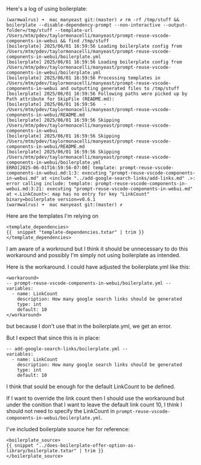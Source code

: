 Here's a log of using boilerplate:

```
(warmwalrus) ➜  mac manyeast git:(master) ✗ rm -rf /tmp/stuff && boilerplate --disable-dependency-prompt --non-interactive --output-folder=/tmp/stuff --template-url /Users/mtm/pdev/taylormonacelli/manyeast/prompt-reuse-vscode-components-in-webui && find /tmp/stuff
[boilerplate] 2025/06/01 16:59:56 Loading boilerplate config from /Users/mtm/pdev/taylormonacelli/manyeast/prompt-reuse-vscode-components-in-webui/boilerplate.yml
[boilerplate] 2025/06/01 16:59:56 Loading boilerplate config from /Users/mtm/pdev/taylormonacelli/manyeast/prompt-reuse-vscode-components-in-webui/boilerplate.yml
[boilerplate] 2025/06/01 16:59:56 Processing templates in /Users/mtm/pdev/taylormonacelli/manyeast/prompt-reuse-vscode-components-in-webui and outputting generated files to /tmp/stuff
[boilerplate] 2025/06/01 16:59:56 Following paths were picked up by Path attribute for SkipFile (README.md):
[boilerplate] 2025/06/01 16:59:56 	- /Users/mtm/pdev/taylormonacelli/manyeast/prompt-reuse-vscode-components-in-webui/README.md
[boilerplate] 2025/06/01 16:59:56 Skipping /Users/mtm/pdev/taylormonacelli/manyeast/prompt-reuse-vscode-components-in-webui
[boilerplate] 2025/06/01 16:59:56 Skipping /Users/mtm/pdev/taylormonacelli/manyeast/prompt-reuse-vscode-components-in-webui/README.md
[boilerplate] 2025/06/01 16:59:56 Skipping /Users/mtm/pdev/taylormonacelli/manyeast/prompt-reuse-vscode-components-in-webui/boilerplate.yml
ERRO[2025-06-01T16:59:56-07:00] template: prompt-reuse-vscode-components-in-webui.md:1:3: executing "prompt-reuse-vscode-components-in-webui.md" at <include "../add-google-search-links/add-links.md" .>: error calling include: template: prompt-reuse-vscode-components-in-webui.md:3:21: executing "prompt-reuse-vscode-components-in-webui.md" at <.LinkCount>: map has no entry for key "LinkCount"  binary=boilerplate version=v0.6.1
(warmwalrus) ➜  mac manyeast git:(master) ✗ 
```

Here are the templates I'm relying on

```
<template_dependencies>
{{  snippet "template-dependencies.txtar" | trim }}
</template_dependencies>
```

I am aware of a workround but I think it should be unnecessary to do this workaround and possibly I'm simply not using boilerplate as intended.

Here is the workaround.  I could have adjusted the boilerplate.yml like this:

```
<workaround>
-- prompt-reuse-vscode-components-in-webui/boilerplate.yml --
variables:
  - name: LinkCount
    description: How many google search links should be generated
    type: int
    default: 10
</workaround>
```

but because I don't use that in the boilerplate.yml, we get an error.

But I expect that since this is in place:

```
-- add-google-search-links/boilerplate.yml --
variables:
  - name: LinkCount
    description: How many google search links should be generated
    type: int
    default: 10
```

I think that sould be enough for the default LinkCount to be defined.

If I want to override the link count then I should use the workaround but under the conition that I want to leave the default link count 10, I think I should not need to specify the LinkCount in `prompt-reuse-vscode-components-in-webui/boilerplate.yml`.

I've included boilerplate source her for reference:

```
<boilerplate_source>
{{ snippet "../does-boilerplate-offer-option-as-library/boilerplate.txtar" | trim }}
</boilerplate_source>
```

